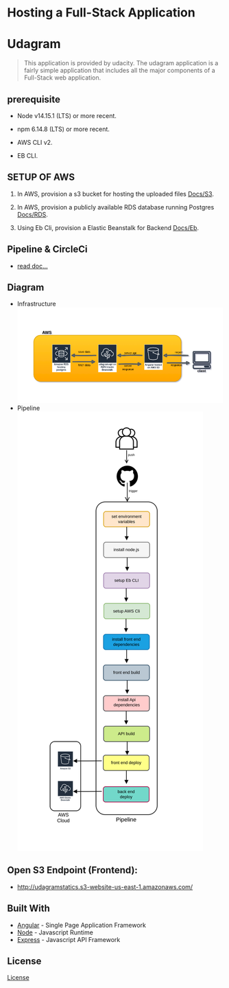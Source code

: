 # Hosting a Full-Stack Application

# Udagram

> This application is provided by udacity. The udagram application is a fairly simple application that includes all the major components of a Full-Stack web application.

## prerequisite

- Node v14.15.1 (LTS) or more recent.

- npm 6.14.8 (LTS) or more recent.

- AWS CLI v2.

- EB CLI.

## SETUP OF AWS

1. In AWS, provision a s3 bucket for hosting the uploaded files [Docs/S3](./Docs/S3.md).

2. In AWS, provision a publicly available RDS database running Postgres [Docs/RDS](./Docs/RDS.md).

3. Using Eb Cli, provision a Elastic Beanstalk for Backend [Docs/Eb](./Docs/Eb.md).

## Pipeline & CircleCi

- [read doc...](./Docs/Pipeline&CircleCi.md)

## Diagram

- Infrastructure![infrastructure](./Docs/diagram/infrastructure.png)
- Pipeline![infrastructure](./Docs/diagram/pipeline.png)

## Open S3 Endpoint (Frontend):

- http://udagramstatics.s3-website-us-east-1.amazonaws.com/

## Built With

- [Angular](https://angular.io/) - Single Page Application Framework
- [Node](https://nodejs.org) - Javascript Runtime
- [Express](https://expressjs.com/) - Javascript API Framework

## License

[License](LICENSE.txt)
